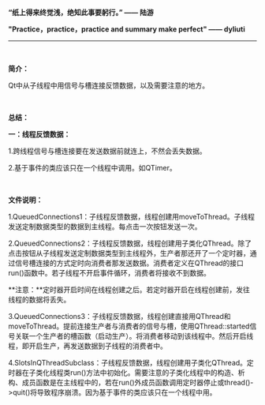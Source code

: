 **“纸上得来终觉浅，绝知此事要躬行。”  —— 陆游**

**"Practice，practice，practice and summary make perfect" —— dyliuti**

------



<br>

**简介：**

Qt中从子线程中用信号与槽连接反馈数据，以及需要注意的地方。

<br>

**总结：**

**一：线程反馈数据：**

1.跨线程信号与槽连接要在发送数据前就连上，不然会丢失数据。

2.基于事件的类应该只在一个线程中调用。如QTimer。

<br>

**文件说明：**

1.QueuedConnections1：子线程反馈数据，线程创建用moveToThread。子线程发送定制数据类型的数据到主线程。每点击一次按钮发送一次。

2.QueuedConnections2：子线程反馈数据，线程创建用子类化QThread。除了点击按钮从子线程发送定制数据类型到主线程外，生产者那还开了一个定时器，通过信号槽连接的方式定时向消费者那发送数据。消费者定义在QThread的接口run()函数中。若子线程不开启事件循环，消费者将接收不到数据。

**注意：**定时器开启时间在线程创建之后。若定时器开启在线程创建前，发往线程的数据将丢失。

3.QueuedConnections3：子线程反馈数据，线程创建直接用QThread和moveToThread。提前连接生产者与消费者的信号与槽，使用QThread::started信号关联一个生产者的槽函数（启动生产）。将消费者移动到该线程中。然后开启线程，即开启生产，再发送数据到子线程的消费者中。

4.SlotsInQThreadSubclass：子线程反馈数据，线程创建用子类化QThread。定时器在子类化线程类run()方法中初始化。需要注意的子类化线程中的构造、析构、成员函数是在主线程中的，若在run()外成员函数调用定时器停止或thread()->quit()将导致程序崩溃。因为基于事件的类应该只在一个线程中用。

